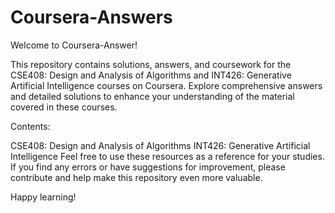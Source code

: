 # Coursera-Answers
Welcome to Coursera-Answer!

This repository contains solutions, answers, and coursework for the CSE408: Design and Analysis of Algorithms and INT426: Generative Artificial Intelligence courses on Coursera. Explore comprehensive answers and detailed solutions to enhance your understanding of the material covered in these courses.

Contents:

CSE408: Design and Analysis of Algorithms
INT426: Generative Artificial Intelligence
Feel free to use these resources as a reference for your studies. If you find any errors or have suggestions for improvement, please contribute and help make this repository even more valuable.

Happy learning!
